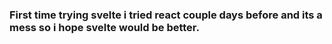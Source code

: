 ### First time trying svelte i tried react couple days before and its a mess so i hope svelte would be better.
